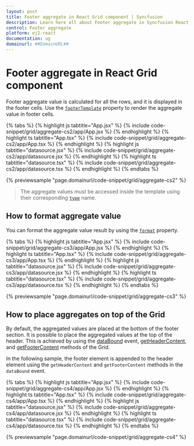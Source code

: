 ```yaml
---
layout: post
title: Footer aggregate in React Grid component | Syncfusion
description: Learn here all about Footer aggregate in Syncfusion React Grid component of Syncfusion Essential JS 2 and more.
control: Footer aggregate 
platform: ej2-react
documentation: ug
domainurl: ##DomainURL##
---
```


# Footer aggregate in React Grid component

Footer aggregate value is calculated for all the rows, and it is displayed in the footer cells. Use the [`footerTemplate`](https://ej2.syncfusion.com/angular/documentation/api/grid/aggregateColumn/#footertemplate) property to render the aggregate value in footer cells.

{% tabs %}
{% highlight js tabtitle="App.jsx" %}
{% include code-snippet/grid/aggregate-cs2/app/App.jsx %}
{% endhighlight %}
{% highlight ts tabtitle="App.tsx" %}
{% include code-snippet/grid/aggregate-cs2/app/App.tsx %}
{% endhighlight %}
{% highlight js tabtitle="datasource.jsx" %}
{% include code-snippet/grid/aggregate-cs2/app/datasource.jsx %}
{% endhighlight %}
{% highlight ts tabtitle="datasource.tsx" %}
{% include code-snippet/grid/aggregate-cs2/app/datasource.tsx %}
{% endhighlight %}
{% endtabs %}

 {% previewsample "page.domainurl/code-snippet/grid/aggregate-cs2" %}

> The aggregate values must be accessed inside the template using their corresponding [`type`](https://ej2.syncfusion.com/angular/documentation/api/grid/aggregateColumn/#type) name.

## How to format aggregate value

You can format the aggregate value result by using the [`format`](https://ej2.syncfusion.com/angular/documentation/api/grid/aggregateColumn/#format) property.

{% tabs %}
{% highlight js tabtitle="App.jsx" %}
{% include code-snippet/grid/aggregate-cs3/app/App.jsx %}
{% endhighlight %}
{% highlight ts tabtitle="App.tsx" %}
{% include code-snippet/grid/aggregate-cs3/app/App.tsx %}
{% endhighlight %}
{% highlight js tabtitle="datasource.jsx" %}
{% include code-snippet/grid/aggregate-cs3/app/datasource.jsx %}
{% endhighlight %}
{% highlight ts tabtitle="datasource.tsx" %}
{% include code-snippet/grid/aggregate-cs3/app/datasource.tsx %}
{% endhighlight %}
{% endtabs %}

 {% previewsample "page.domainurl/code-snippet/grid/aggregate-cs3" %}

## How to place aggregates on top of the Grid

By default, the aggregated values are placed at the bottom of the footer section. It is possible to place the aggregated values at the top of the header. This is achieved by using the [dataBound](https://ej2.syncfusion.com/angular/documentation/api/grid/#databound) event, [getHeaderContent](https://ej2.syncfusion.com/angular/documentation/api/grid/#getheadercontent), and [getFooterContent](https://ej2.syncfusion.com/angular/documentation/api/grid/#getfootercontent) methods of the Grid.

In the following sample, the footer element is appended to the header element using the `getHeaderContent` and `getFooterContent` methods in the `dataBound` event.

{% tabs %}
{% highlight js tabtitle="App.jsx" %}
{% include code-snippet/grid/aggregate-cs4/app/App.jsx %}
{% endhighlight %}
{% highlight ts tabtitle="App.tsx" %}
{% include code-snippet/grid/aggregate-cs4/app/App.tsx %}
{% endhighlight %}
{% highlight js tabtitle="datasource.jsx" %}
{% include code-snippet/grid/aggregate-cs4/app/datasource.jsx %}
{% endhighlight %}
{% highlight ts tabtitle="datasource.tsx" %}
{% include code-snippet/grid/aggregate-cs4/app/datasource.tsx %}
{% endhighlight %}
{% endtabs %}

 {% previewsample "page.domainurl/code-snippet/grid/aggregate-cs4" %}